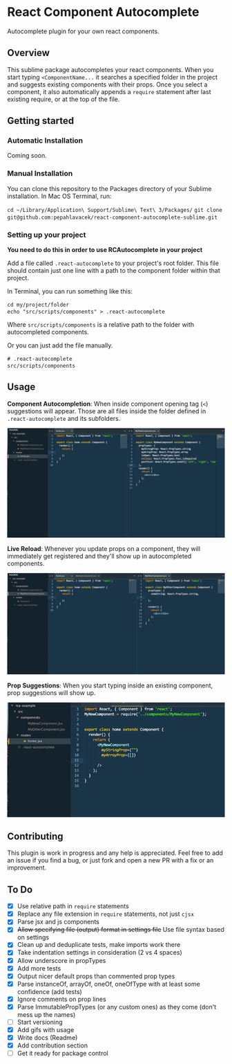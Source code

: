 # React Component Autocomplete
Autocomplete plugin for your own react components.

## Overview

This sublime package autocompletes your react components.
When you start typing `<ComponentName...` it searches a specified folder in the project and suggests existing components with their props.
Once you select a component, it also automatically appends a `require` statement after last existing require, or at the top of the file.

## Getting started
### Automatic Installation
Coming soon.

### Manual Installation
You can clone this repository to the Packages directory of your Sublime installation. In Mac OS Terminal, run:

`cd ~/Library/Application\ Support/Sublime\ Text\ 3/Packages/`
`git clone git@github.com:pepahlavacek/react-component-autocomplete-sublime.git`

### Setting up your project

**You need to do this in order to use RCAutocomplete in your project**

Add a file called `.react-autocomplete` to your project's root folder.
This file should contain just one line with a path to the component folder within that project.

In Terminal, you can run something like this:
```
cd my/project/folder
echo "src/scripts/components" > .react-autocomplete
```

Where `src/scripts/components` is a relative path to the folder with autocompleted components.

Or you can just add the file manually.

```
# .react-autocomplete
src/scripts/components
```

## Usage
**Component Autocompletion**: When inside component opening tag (`<`) suggestions will appear. Those are all files inside the folder defined in `.react-autocomplete` and its subfolders.

![animation of existing component autocompletion](gif/demo-existing.gif)

**Live Reload**: Whenever you update props on a component, they will immediately get registered and they'll show up in autocompleted components.

![animation of new prop autocompletion](gif/demo-newprop.gif)

**Prop Suggestions**: When you start typing inside an existing component, prop suggestions will show up.

![animation of new prop autocompletion](gif/demo-prop-suggestions.gif)




## Contributing
This plugin is work in progress and any help is appreciated. Feel free to add an issue if you find a bug, or just fork and open a new PR with a fix or an improvement.

## To Do
- [x] Use relative path in `require` statements
- [x] Replace any file extension in `require` statements, not just `cjsx`
- [x] Parse jsx and js components
- [x] ~~Allow specifying file (output) format in settings file~~ Use file syntax based on settings
- [x] Clean up and deduplicate tests, make imports work there
- [x] Take indentation settings in consideration (2 vs 4 spaces)
- [x] Allow underscore in propTypes
- [x] Add more tests
- [x] Output nicer default props than commented prop types
- [x] Parse instanceOf, arrayOf, oneOf, oneOfType with at least some confidence (add tests)
- [x] Ignore comments on prop lines
- [x] Parse ImmutablePropTypes (or any custom ones) as they come (don't mess up the names)
- [ ] Start versioning
- [x] Add gifs with usage
- [x] Write docs (Readme)
- [x] Add contribution section
- [ ] Get it ready for package control
